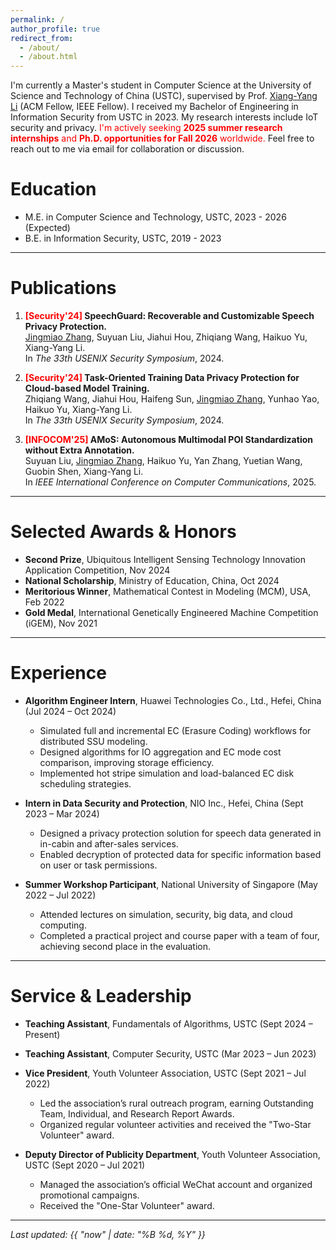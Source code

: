```yaml
---
permalink: /
author_profile: true
redirect_from: 
  - /about/
  - /about.html
---
```


I'm currently a Master's student in Computer Science at the University of Science and Technology of China (USTC), supervised by Prof. [Xiang-Yang Li](http://staff.ustc.edu.cn/~xiangyangli/) (ACM Fellow, IEEE Fellow). I received my Bachelor of Engineering in Information Security from USTC in 2023. My research interests include IoT security and privacy. <span style="color: red;">I'm actively seeking **2025 summer research internships** and **Ph.D. opportunities for Fall 2026** worldwide.</span> Feel free to reach out to me via email for collaboration or discussion.

# Education
- M.E. in Computer Science and Technology, USTC, 2023 - 2026 (Expected)
- B.E. in Information Security, USTC, 2019 - 2023

---

# Publications
1. **<span style="color: red;">[Security'24]</span> SpeechGuard: Recoverable and Customizable Speech Privacy Protection.**  
   <u>Jingmiao Zhang</u>, Suyuan Liu, Jiahui Hou, Zhiqiang Wang, Haikuo Yu, Xiang-Yang Li.  
   In *The 33th USENIX Security Symposium*, 2024.

2. **<span style="color: red;">[Security'24]</span> Task-Oriented Training Data Privacy Protection for Cloud-based Model Training.**  
   Zhiqiang Wang, Jiahui Hou, Haifeng Sun, <u>Jingmiao Zhang</u>, Yunhao Yao, Haikuo Yu, Xiang-Yang Li.  
   In *The 33th USENIX Security Symposium*, 2024.

3. **<span style="color: red;">[INFOCOM'25]</span> AMoS: Autonomous Multimodal POI Standardization without Extra Annotation.**  
   Suyuan Liu, <u>Jingmiao Zhang</u>, Haikuo Yu, Yan Zhang, Yuetian Wang, Guobin Shen, Xiang-Yang Li.  
   In *IEEE International Conference on Computer Communications*, 2025.

---

# Selected Awards & Honors
- **Second Prize**, Ubiquitous Intelligent Sensing Technology Innovation Application Competition, Nov 2024  
- **National Scholarship**, Ministry of Education, China, Oct 2024  
- **Meritorious Winner**, Mathematical Contest in Modeling (MCM), USA, Feb 2022  
- **Gold Medal**, International Genetically Engineered Machine Competition (iGEM), Nov 2021  

---

# Experience
- **Algorithm Engineer Intern**, Huawei Technologies Co., Ltd., Hefei, China (Jul 2024 – Oct 2024)  
  - Simulated full and incremental EC (Erasure Coding) workflows for distributed SSU modeling.  
  - Designed algorithms for IO aggregation and EC mode cost comparison, improving storage efficiency.  
  - Implemented hot stripe simulation and load-balanced EC disk scheduling strategies.
 
- **Intern in Data Security and Protection**, NIO Inc., Hefei, China (Sept 2023 – Mar 2024)  
  - Designed a privacy protection solution for speech data generated in in-cabin and after-sales services.  
  - Enabled decryption of protected data for specific information based on user or task permissions.
 
- **Summer Workshop Participant**, National University of Singapore (May 2022 – Jul 2022)  
  - Attended lectures on simulation, security, big data, and cloud computing.  
  - Completed a practical project and course paper with a team of four, achieving second place in the evaluation.  

---

# Service & Leadership
- **Teaching Assistant**, Fundamentals of Algorithms, USTC (Sept 2024 – Present)

- **Teaching Assistant**, Computer Security, USTC (Mar 2023 – Jun 2023)

- **Vice President**, Youth Volunteer Association, USTC (Sept 2021 – Jul 2022)  
  - Led the association’s rural outreach program, earning Outstanding Team, Individual, and Research Report Awards.  
  - Organized regular volunteer activities and received the "Two-Star Volunteer" award.  

- **Deputy Director of Publicity Department**, Youth Volunteer Association, USTC (Sept 2020 – Jul 2021)  
  - Managed the association’s official WeChat account and organized promotional campaigns.  
  - Received the "One-Star Volunteer" award.  

---

*Last updated: {{ "now" | date: "%B %d, %Y" }}*
